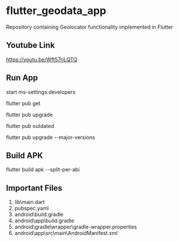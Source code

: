 # flutter_geodata_app

Repository containing Geolocator functionality implemented in Flutter

## Youtube Link

https://youtu.be/Wft57rjLQTQ

## Run App

start ms-settings:developers

flutter pub get

flutter pub upgrade

flutter pub outdated

flutter pub upgrade --major-versions

## Build APK

flutter build apk --split-per-abi

## Important Files

1. lib\main.dart
2. pubspec.yaml
3. android\build.gradle
4. android\app\build.gradle
5. android\gradle\wrapper\gradle-wrapper.properties
6. android\app\src\main\AndroidManifest.xml
